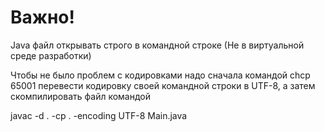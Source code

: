 # Важно!
Java файл открывать строго в командной строке (Не в виртуальной среде разработки)

Чтобы не было проблем с кодировками надо сначала командой chcp 65001 перевести кодировку своей командной строки в UTF-8, а затем скомпилировать файл командой

javac -d . -cp . -encoding UTF-8 Main.java
